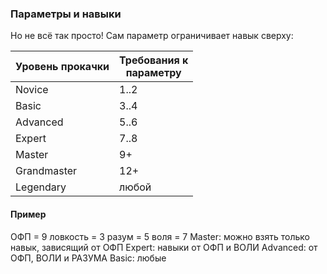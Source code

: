 ### Параметры и навыки

Но не всё так просто! Сам параметр ограничивает навык сверху:

Уровень прокачки | Требования к <br> параметру
-|-
Novice | 1..2
Basic | 3..4
Advanced | 5..6
Expert | 7..8
Master | 9+
Grandmaster | 12+
Legendary | любой

#### Пример
ОФП 		= 9
ловкость 	= 3
разум 		= 5
воля 		= 7
Master: 	можно взять только навык, зависящий от ОФП
Expert: 	навыки от ОФП и ВОЛИ
Advanced: 	от ОФП, ВОЛИ и РАЗУМА
Basic: 	любые
